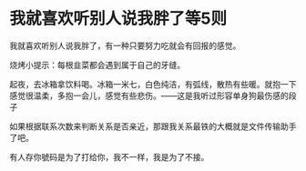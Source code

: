 # 我就喜欢听别人说我胖了等5则

我就喜欢听别人说我胖了，有一种只要努力吃就会有回报的感觉。 

烧烤小提示：每根韭菜都会遇到属于自己的牙缝。 

起夜，去冰箱拿饮料喝。冰箱一米七，白色纯洁，有弧线，散热有些暖。就抱一下感觉很温柔，多抱一会儿，感觉有些悲伤。——这是我听过形容单身狗最伤感的段子 

如果根据联系次数来判断关系是否亲近，那跟我关系最铁的大概就是文件传输助手了吧。 

有人存你號码是为了打给你，我不一样，我是为了不接。